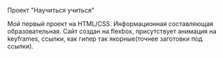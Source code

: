 Проект "Научиться учиться"

Мой первый проект на HTML/CSS. Информационная составляющая образовательная. Сайт создан на flexbox, присутствует анимация на keyframes, ссылки, как гипер так якорные(точнее заготовки под ссылки).
